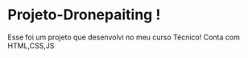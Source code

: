 # Projeto-Dronepaiting !
Esse foi um projeto que desenvolvi no meu curso Técnico!
Conta com HTML,CSS,JS

